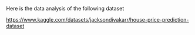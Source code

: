 Here is the data analysis of the following dataset

https://www.kaggle.com/datasets/jacksondivakarr/house-price-prediction-dataset

